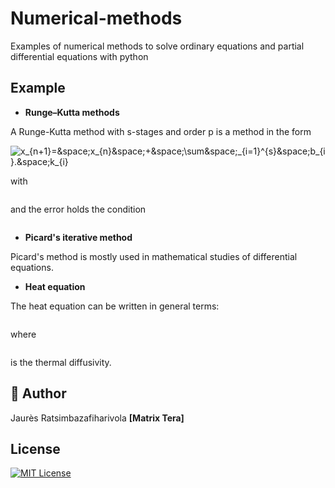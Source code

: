 # Numerical-methods
Examples of numerical methods to solve ordinary equations and partial differential equations with python

## Example
* **Runge–Kutta methods**

A Runge-Kutta method with s-stages and order p is a method in the form

<img
  src="https://latex.codecogs.com/svg.image?x_{n&plus;1}=&space;x_{n}&space;&plus;&space;\sum&space;_{i=1}^{s}&space;b_{i}.&space;k_{i}" title="x_{n&plus;1}=&space;x_{n}&space;&plus;&space;\sum&space;_{i=1}^{s}&space;b_{i}.&space;k_{i}"
/>

with 

<img
  src="https://latex.codecogs.com/svg.image?k_{i}&space;=&space;f(x_{n}&space;&plus;&space;\sum_{j=1}^{s}&space;a_{ij}.k_{j}&space;,&space;t_{n}&space;&plus;&space;h&space;c_{i})" title=""
/>

and the error holds the condition 

<img
  src="https://latex.codecogs.com/svg.image?Max&space;\left|&space;x(t_{i})&space;-&space;x_{i}&space;\right|&space;=&space;Ch&space;t^{p}" title=""
/>
* **Picard's iterative method**

Picard's method is mostly used in mathematical studies of differential equations.

* **Heat equation**

The heat equation can be written in general terms:

<img
  src="https://latex.codecogs.com/svg.image?\frac{\partial&space;T}{\partial&space;t}&space;=&space;\alpha&space;\frac{\partial^2&space;T}{\partial&space;x^2}" title=""
/>

where

<img
  src="https://latex.codecogs.com/svg.image?\alpha&space;=&space;\frac{\lambda&space;}{\mu&space;C}&space;" title=""
/>

is the thermal diffusivity.


## 🚀 Author
Jaurès Ratsimbazafiharivola **[Matrix Tera]**

## License
[![MIT License](https://img.shields.io/badge/License-MIT-green.svg)](https://choosealicense.com/licenses/mit/)
